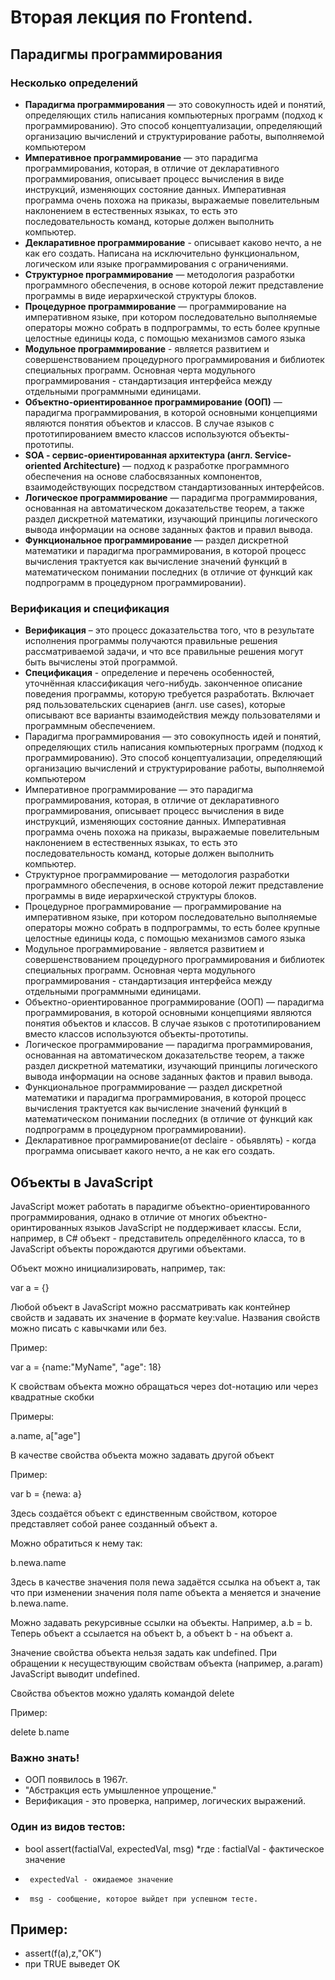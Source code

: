 ﻿Вторая лекция по Frontend.
==========================

Парадигмы программирования
--------------------------

### Несколько определений

* **Парадигма программирования** — это совокупность идей и понятий, определяющих стиль написания компьютерных программ (подход к программированию). Это способ концептуализации, определяющий организацию вычислений и структурирование работы, выполняемой компьютером
* **Императивное программирование** — это парадигма программирования, которая, в отличие от декларативного программирования, описывает процесс вычисления в виде инструкций, изменяющих состояние данных. Императивная программа очень похожа на приказы, выражаемые повелительным наклонением в естественных языках, то есть это последовательность команд, которые должен выполнить компьютер.
* **Декларативное программирование** - описывает каково нечто, а не как его создать. Написана на исключительно функциональном, логическом или языке программирования с ограничениями. 
* **Структурное программирование** — методология разработки программного обеспечения, в основе которой лежит представление программы в виде иерархической структуры блоков.
* **Процедурное программирование** — программирование на императивном языке, при котором последовательно выполняемые операторы можно собрать в подпрограммы, то есть более крупные целостные единицы кода, с помощью механизмов самого языка
* **Модульное программирование** - является развитием и совершенствованием процедурного программирования и библиотек специальных программ. Основная черта модульного программирования - стандартизация интерфейса между отдельными программными единицами. 
* **Объектно-ориентированное программирование (ООП)** — парадигма программирования, в которой основными концепциями являются понятия объектов и классов. В случае языков с прототипированием вместо классов используются объекты-прототипы.
* **SOA - cервис-ориентированная архитектура (англ. Service-oriented Architecture)** — подход к разработке программного обеспечения на основе слабосвязанных компонентов, взаимодействующих посредством стандартизованных интерфейсов.
* **Логическое программирование** — парадигма программирования, основанная на автоматическом доказательстве теорем, а также раздел дискретной математики, изучающий принципы логического вывода информации на основе заданных фактов и правил вывода. 
* **Функциональное программирование** — раздел дискретной математики и парадигма программирования, в которой процесс вычисления трактуется как вычисление значений функций в математическом понимании последних (в отличие от функций как подпрограмм в процедурном программировании).

### Верификация и спецификация
* **Верификация** – это процесс доказательства того, что в результате исполнения программы получаются правильные решения рассматриваемой задачи, и что все правильные решения могут быть вычислены этой программой.
* **Спецификация** - определение и перечень особенностей, уточнённая классификация чего-нибудь. законченное описание поведения программы, которую требуется разработать. Включает ряд пользовательских сценариев (англ. use cases), которые описывают все варианты взаимодействия между пользователями и программным обеспечением.
* Парадигма программирования — это совокупность идей и понятий, определяющих стиль написания компьютерных программ (подход к программированию). Это способ концептуализации, определяющий организацию вычислений и структурирование работы, выполняемой компьютером
* Императивное программирование — это парадигма программирования, которая, в отличие от декларативного программирования, описывает процесс вычисления в виде инструкций, изменяющих состояние данных. Императивная программа очень похожа на приказы, выражаемые повелительным наклонением в естественных языках, то есть это последовательность команд, которые должен выполнить компьютер.
* Структурное программирование — методология разработки программного обеспечения, в основе которой лежит представление программы в виде иерархической структуры блоков.
* Процедурное программирование — программирование на императивном языке, при котором последовательно выполняемые операторы можно собрать в подпрограммы, то есть более крупные целостные единицы кода, с помощью механизмов самого языка
* Модульное программирование - является развитием и совершенствованием процедурного программирования и библиотек специальных программ. Основная черта модульного программирования - стандартизация интерфейса между отдельными программными единицами. 
* Объектно-ориентированное программирование (ООП) — парадигма программирования, в которой основными концепциями являются понятия объектов и классов. В случае языков с прототипированием вместо классов используются объекты-прототипы.
* Логическое программирование — парадигма программирования, основанная на автоматическом доказательстве теорем, а также раздел дискретной математики, изучающий принципы логического вывода информации на основе заданных фактов и правил вывода. 
* Функциональное программирование — раздел дискретной математики и парадигма программирования, в которой процесс вычисления трактуется как вычисление значений функций в математическом понимании последних (в отличие от функций как подпрограмм в процедурном программировании).
* Декларативное программирование(от declaire - обьявлять) - когда программа описывает какого нечто, а не как его создать.


Объекты в JavaScript
--------------------------

JavaScript может работать в парадигме объектно-ориентированного программирования, однако в отличие от многих объектно-оринтированных языков JavaScript не поддерживает классы. Если, например, в C# объект - представитель определённого класса, то в JavaScript объекты порождаются другими объектами. 

Объект можно инициализировать, например, так:

var a = {}

Любой объект в JavaScript можно рассматривать как контейнер свойств и задавать их значение в формате key:value. Названия свойств можно писать с кавычками или без.

Пример:

var a = {name:"MyName", "age": 18}

К свойствам объекта можно обращаться через dot-нотацию или через квадратные скобки

Примеры:

a.name, a["age"]

В качестве свойства объекта можно задавать другой объект

Пример:

var b = {newa: a}

Здесь создаётся объект с единственным свойством, которое представляет собой ранее созданный объект a.

Можно обратиться к нему так:

b.newa.name

Здесь в качестве значения поля newa задаётся ссылка на объект a, так что при изменении значения поля name объекта a меняется и значение b.newa.name.

Можно задавать рекурсивные ссылки на объекты. Например, a.b = b. Теперь объект a ссылается на объект b, a объект b - на объект a. 

Значение свойства объекта нельзя задать как undefined. При обращении к несуществующим свойствам объекта (например, a.param) JavaScript выводит undefined.

Свойства объектов можно удалять командой delete 

Пример:

delete b.name
### Важно знать!
* ООП появилось в 1967г.
* "Абстракция есть умышленное упрощение."
* Верификация - это проверка, например, логических выражений.
### Один из видов тестов:
* bool assert(factialVal, expectedVal, msg) 
*где : factialVal - фактическое значение
*      expectedVal - ожидаемое значение
*      msg - сообщение, которое выйдет при успешном тесте.
## Пример:
* assert(f(a),z,"OK")
* при TRUE выведет OK
